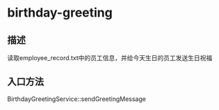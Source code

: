 # birthday-greeting

## 描述
读取employee_record.txt中的员工信息，并给今天生日的员工发送生日祝福

## 入口方法
BirthdayGreetingService::sendGreetingMessage